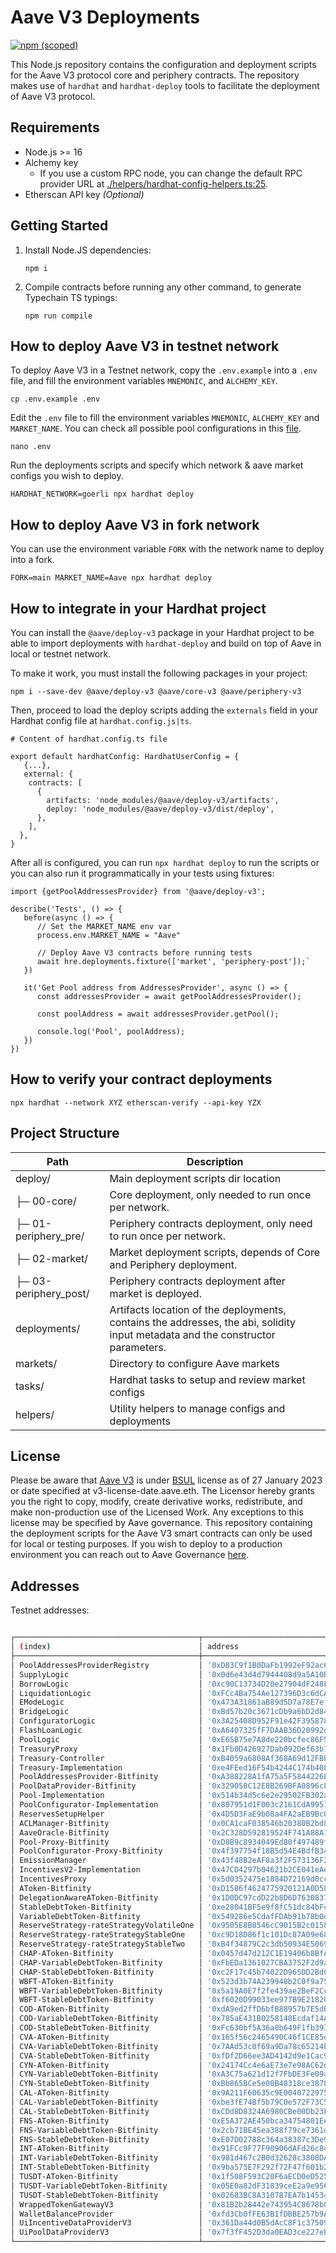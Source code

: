 # Aave V3 Deployments

[![npm (scoped)](https://img.shields.io/npm/v/@aave/deploy-v3)](https://www.npmjs.com/package/@aave/deploy-v3)

This Node.js repository contains the configuration and deployment scripts for the Aave V3 protocol core and periphery contracts. The repository makes use of `hardhat` and `hardhat-deploy` tools to facilitate the deployment of Aave V3 protocol.

## Requirements

- Node.js >= 16
- Alchemy key
  - If you use a custom RPC node, you can change the default RPC provider URL at [./helpers/hardhat-config-helpers.ts:25](./helpers/hardhat-config-helpers.ts).
- Etherscan API key _(Optional)_

## Getting Started

1. Install Node.JS dependencies:

   ```
   npm i
   ```

2. Compile contracts before running any other command, to generate Typechain TS typings:

   ```
   npm run compile
   ```

## How to deploy Aave V3 in testnet network

To deploy Aave V3 in a Testnet network, copy the `.env.example` into a `.env` file, and fill the environment variables `MNEMONIC`, and `ALCHEMY_KEY`.

```
cp .env.example .env
```

Edit the `.env` file to fill the environment variables `MNEMONIC`, `ALCHEMY_KEY` and `MARKET_NAME`. You can check all possible pool configurations in this [file](https://github.com/aave/aave-v3-deploy/blob/09e91b80aff219da80f35a9fc55dafc5d698b574/helpers/market-config-helpers.ts#L95).

```
nano .env
```

Run the deployments scripts and specify which network & aave market configs you wish to deploy.

```
HARDHAT_NETWORK=goerli npx hardhat deploy
```

## How to deploy Aave V3 in fork network

You can use the environment variable `FORK` with the network name to deploy into a fork.

```
FORK=main MARKET_NAME=Aave npx hardhat deploy
```

## How to integrate in your Hardhat project

You can install the `@aave/deploy-v3` package in your Hardhat project to be able to import deployments with `hardhat-deploy` and build on top of Aave in local or testnet network.

To make it work, you must install the following packages in your project:

```
npm i --save-dev @aave/deploy-v3 @aave/core-v3 @aave/periphery-v3
```

Then, proceed to load the deploy scripts adding the `externals` field in your Hardhat config file at `hardhat.config.js|ts`.

```
# Content of hardhat.config.ts file

export default hardhatConfig: HardhatUserConfig = {
   {...},
   external: {
    contracts: [
      {
        artifacts: 'node_modules/@aave/deploy-v3/artifacts',
        deploy: 'node_modules/@aave/deploy-v3/dist/deploy',
      },
    ],
  },
}
```

After all is configured, you can run `npx hardhat deploy` to run the scripts or you can also run it programmatically in your tests using fixtures:

```
import {getPoolAddressesProvider} from '@aave/deploy-v3';

describe('Tests', () => {
   before(async () => {
      // Set the MARKET_NAME env var
      process.env.MARKET_NAME = "Aave"

      // Deploy Aave V3 contracts before running tests
      await hre.deployments.fixture(['market', 'periphery-post']);`
   })

   it('Get Pool address from AddressesProvider', async () => {
      const addressesProvider = await getPoolAddressesProvider();

      const poolAddress = await addressesProvider.getPool();

      console.log('Pool', poolAddress);
   })
})

```

## How to verify your contract deployments

```
npx hardhat --network XYZ etherscan-verify --api-key YZX
```

## Project Structure

| Path                  | Description                                                                                                                     |
| --------------------- | ------------------------------------------------------------------------------------------------------------------------------- |
| deploy/               | Main deployment scripts dir location                                                                                            |
| ├─ 00-core/           | Core deployment, only needed to run once per network.                                                                           |
| ├─ 01-periphery_pre/  | Periphery contracts deployment, only need to run once per network.                                                              |
| ├─ 02-market/         | Market deployment scripts, depends of Core and Periphery deployment.                                                            |
| ├─ 03-periphery_post/ | Periphery contracts deployment after market is deployed.                                                                        |
| deployments/          | Artifacts location of the deployments, contains the addresses, the abi, solidity input metadata and the constructor parameters. |
| markets/              | Directory to configure Aave markets                                                                                             |
| tasks/                | Hardhat tasks to setup and review market configs                                                                                |
| helpers/              | Utility helpers to manage configs and deployments                                                                               |

## License

Please be aware that [Aave V3](https://github.com/aave/aave-v3-core) is under [BSUL](https://github.com/aave/aave-v3-core/blob/master/LICENSE.md) license as of 27 January 2023 or date specified at v3-license-date.aave.eth. The Licensor hereby grants you the right to copy, modify, create derivative works, redistribute, and make non-production use of the Licensed Work. Any exceptions to this license may be specified by Aave governance. This repository containing the deployment scripts for the Aave V3 smart contracts can only be used for local or testing purposes. If you wish to deploy to a production environment you can reach out to Aave Governance [here](https://governance.aave.com/).

## Addresses

Testnet addresses:

```bash

┌─────────────────────────────────────────┬──────────────────────────────────────────────┐
│ (index)                                 │ address                                      │
├─────────────────────────────────────────┼──────────────────────────────────────────────┤
│ PoolAddressesProviderRegistry           │ '0xD83C9f1B0DaFb1992eF92ac62D6509e54AD4eD48' │
│ SupplyLogic                             │ '0x0d6e43d4d7944408d9a5A10BC57B4348d61cD764' │
│ BorrowLogic                             │ '0xc90C13734D20e27904dF248FB850f50C81CE3642' │
│ LiquidationLogic                        │ '0xFCc4Ba754Ae127396D3c6dCA507389b5A5b6EFAe' │
│ EModeLogic                              │ '0x473A31861aB89d5D7a78E7efc57ad31d84ED5343' │
│ BridgeLogic                             │ '0xBd57b20c3671cDb9a6bD2d847bC3C33e441B8a02' │
│ ConfiguratorLogic                       │ '0x3A25408D952F91e42F39587820bEe5f051f4556c' │
│ FlashLoanLogic                          │ '0xA6407325fF7DAAB36D20992dADC031c82D1C4390' │
│ PoolLogic                               │ '0xE65B75e7A8de220bcfec86F58c4c25A62aB7CD9b' │
│ TreasuryProxy                           │ '0x1Fb0D426927Dab092Def63b73E1397b3F29E7b33' │
│ Treasury-Controller                     │ '0xB4059a6808Af368A69d12FBbD104Bb6B9c37e629' │
│ Treasury-Implementation                 │ '0xe4FEed16F54b4244C174b408Ba3B5F1f19DD1E4D' │
│ PoolAddressesProvider-Bitfinity         │ '0xA388228A1fA75a5F5844226E2874d7EE4d940256' │
│ PoolDataProvider-Bitfinity              │ '0x329058C12E8B269BFA0896c8705b427c5Dd26b96' │
│ Pool-Implementation                     │ '0x514b34d5c6e2e29502FB302aCD09730B5C298070' │
│ PoolConfigurator-Implementation         │ '0x807951d1F003c2161CdA995168383b54127755d5' │
│ ReservesSetupHelper                     │ '0x4D5D3FaE9b08a4FA2aEB9Bc0d86E3dB3b3126438' │
│ ACLManager-Bitfinity                    │ '0x0CA1caF038546b20380B2bd88fbcf604D5066628' │
│ AaveOracle-Bitfinity                    │ '0x2C328D592819524F741A88A18572372CCE196782' │
│ Pool-Proxy-Bitfinity                    │ '0xD8B9c8934049Ed80f497489f9eE5139aa044FC0e' │
│ PoolConfigurator-Proxy-Bitfinity        │ '0x4f397754f18B5d54E4BdfB34DaCfb63E4c61D4aB' │
│ EmissionManager                         │ '0x43f48B2eAF8a3f2F573136F25C1aE3C6924F1E3e' │
│ IncentivesV2-Implementation             │ '0x47CD4297b04621b2CE041eAe635416e1b65f147f' │
│ IncentivesProxy                         │ '0x5d0352475e1884D72169d0ccf91272321787BE61' │
│ AToken-Bitfinity                        │ '0xD1586f4624775920121A0D58A785F46e9f91500d' │
│ DelegationAwareAToken-Bitfinity         │ '0x1D0DC97cdD22b8D6D763083722962418eae8F2Ff' │
│ StableDebtToken-Bitfinity               │ '0xe28041BF5e9f8fC51dc84bFc39757557a70dC860' │
│ VariableDebtToken-Bitfinity             │ '0x549286e5CdafFDAb91b78b0ee8A670Af12E35F23' │
│ ReserveStrategy-rateStrategyVolatileOne │ '0x9505E8B8546cC9015B2c015826d25821CC48C153' │
│ ReserveStrategy-rateStrategyStableOne   │ '0xc9D18D86f1c101Dc87A09e683875004A02a67607' │
│ ReserveStrategy-rateStrategyStableTwo   │ '0xB4f34879C2c3db50934E5069CE01fD5EcE3Aa051' │
│ CHAP-AToken-Bitfinity                   │ '0x0457d47d212C1E19406b8BfAbAB511D90F976d77' │
│ CHAP-VariableDebtToken-Bitfinity        │ '0xFbEDa1361027CBA3752F2d9aC7153835bC2fb8ca' │
│ CHAP-StableDebtToken-Bitfinity          │ '0xc2F17c45b74022D965DD2BdCB2599867D00d127A' │
│ WBFT-AToken-Bitfinity                   │ '0x523d3b74A239948b2C0f9a752d0F41440Ad5599c' │
│ WBFT-VariableDebtToken-Bitfinity        │ '0x5a19A0E7f2fe439ae2BeF2CcBCF494a21e990713' │
│ WBFT-StableDebtToken-Bitfinity          │ '0xf6020D99033ee977B9E218201636ba4983CC5ca2' │
│ COD-AToken-Bitfinity                    │ '0xdA9ed2ffD6bfB88957b7E5dBE27201382cC54200' │
│ COD-VariableDebtToken-Bitfinity         │ '0x785aE431B0258148Ecdaf14A6A5269eF728C2eb1' │
│ COD-StableDebtToken-Bitfinity           │ '0xFc630bf5A36a0b649F1fb393e298E1527DAA919f' │
│ CVA-AToken-Bitfinity                    │ '0x165f56c2465490C46f1CE85e4aC1BC3d8fBf7251' │
│ CVA-VariableDebtToken-Bitfinity         │ '0x7AAd53c0f69a9Da78c65214b54bc540A9fA0EE70' │
│ CVA-StableDebtToken-Bitfinity           │ '0xfDf2D66ee3AD4142d9e1Cac9fA5E1Dbe56Ab426C' │
│ CYN-AToken-Bitfinity                    │ '0x24174Cc4e6aE73e7e98AC62d711e1BAbc5Aa48E8' │
│ CYN-VariableDebtToken-Bitfinity         │ '0xA3C75a621d12f7FbDE3Fe09aE3bA22081AfAA46D' │
│ CYN-StableDebtToken-Bitfinity           │ '0xBb865BCe5e00B48318ce387895F906325a812A14' │
│ CAL-AToken-Bitfinity                    │ '0x9A211F60635c9E0040722975182d0cCf07E9E509' │
│ CAL-VariableDebtToken-Bitfinity         │ '0xbe3fE74Bf5b79C0e572F73C5EC38B86ff6789530' │
│ CAL-StableDebtToken-Bitfinity           │ '0xCDd8D8324A6980CBe00Db23FBB826F312Efac2dC' │
│ FNS-AToken-Bitfinity                    │ '0xE5A372AE450bca34754801EeAA0e0e70E6fdF1A9' │
│ FNS-VariableDebtToken-Bitfinity         │ '0x2cb71BE45ea388f79ce7361d2aA693FdA2b23C20' │
│ FNS-StableDebtToken-Bitfinity           │ '0xE07D02788c364a38387c3De93393b9434Cf8d912' │
│ INT-AToken-Bitfinity                    │ '0x91FCc9F77F90906dAFd26c8435a04d1D4Dd0Ea11' │
│ INT-VariableDebtToken-Bitfinity         │ '0x981d467c2B0d32628c3808DA26a7A1E9Aa7bb1b5' │
│ INT-StableDebtToken-Bitfinity           │ '0x9ba575E7F292f72F47f601b2814ba4aCA6faDd32' │
│ TUSDT-AToken-Bitfinity                  │ '0x1f508F593C20F6aECD0eD525c9Af01D465C13377' │
│ TUSDT-VariableDebtToken-Bitfinity       │ '0x05E0a82dF31839ceE2a9e956a01d47B7BA23c64b' │
│ TUSDT-StableDebtToken-Bitfinity         │ '0x02683BC8A310787EA7b14534cF612B19aaBD378a' │
│ WrappedTokenGatewayV3                   │ '0x81B2b28442e743954C8678b0d2e4be396976F561' │
│ WalletBalanceProvider                   │ '0xfd3Cb0fFE63B1fDBBE257b9AdFCCC065f300C829' │
│ UiIncentiveDataProviderV3               │ '0x361Da44d0B5dAcC8F1c375093f5a7c90dfdA24A3' │
│ UiPoolDataProviderV3                    │ '0x7f3fF452D3da0EAD3ce227eB4A6c84E896685C3C' │
└─────────────────────────────────────────┴──────────────────────────────────────────────┘
```

```
